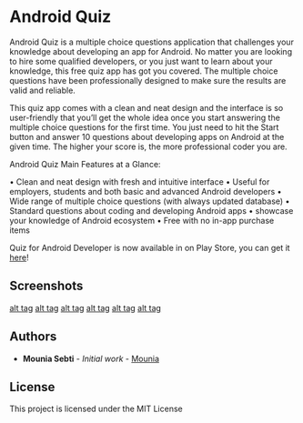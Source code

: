 # Android Quiz

Android Quiz is a multiple choice questions application that challenges your knowledge about developing an app for Android. No matter you are looking to hire some qualified developers, or you just want to learn about your knowledge, this free quiz app has got you covered.
The multiple choice questions have been professionally designed to make sure the results are valid and reliable. 

This quiz app comes with a clean and neat design and the interface is so user-friendly that you’ll get the whole idea once you start answering the multiple choice questions for the first time. You just need to hit the Start button and answer 10 questions about developing apps on Android at the given time. The higher your score is, the more professional coder you are.

Android Quiz Main Features at a Glance:

•	Clean and neat design with fresh and intuitive interface
•	Useful for employers, students and both basic and advanced Android developers
•	Wide range of multiple choice questions (with always updated database)
•	Standard questions about coding and developing Android apps
•	showcase your knowledge of Android ecosystem
•	Free with no in-app purchase items

Quiz for Android Developer is now available in on Play Store, you can get it [here](https://play.google.com/store/apps/details?id=ma.mounia.inpt.androidQuiz)!

## Screenshots

[alt tag](https://github.com/MouniaSebti/Quiz-for-Android-developer/tree/master/Screenshots/1.png)
[alt tag](https://github.com/MouniaSebti/Quiz-for-Android-developer/tree/master/Screenshots/2.png)
[alt tag](https://github.com/MouniaSebti/Quiz-for-Android-developer/tree/master/Screenshots/3.png)
[alt tag](https://github.com/MouniaSebti/Quiz-for-Android-developer/tree/master/Screenshots/4.png)
[alt tag](https://github.com/MouniaSebti/Quiz-for-Android-developer/tree/master/Screenshots/5.png)
[alt tag](https://github.com/MouniaSebti/Quiz-for-Android-developer/tree/master/Screenshots/6.png)

## Authors

* **Mounia Sebti** - *Initial work* - [Mounia](https://github.com/MouniaSebti)

## License

This project is licensed under the MIT License
